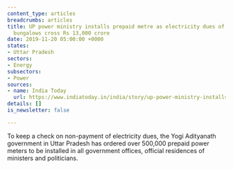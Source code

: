 ```yaml
---
content_type: articles
breadcrumbs: articles
title: UP power ministry installs prepaid metre as electricity dues of govt offices,
  bungalows cross Rs 13,000 crore
date: 2019-11-20 05:00:00 +0000
states:
- Uttar Pradesh
sectors:
- Energy
subsectors:
- Power
sources:
- name: India Today
  url: https://www.indiatoday.in/india/story/up-power-ministry-installs-prepaid-metre-as-electricity-dues-of-govt-offices-bungalows-cross-rs-13-000-crore-1619273-2019-11-15
details: []
is_newsletter: false

---
```

To keep a check on non-payment of electricity dues, the Yogi Adityanath government in Uttar Pradesh has ordered over 500,000 prepaid power meters to be installed in all government offices, official residences of ministers and politicians.
